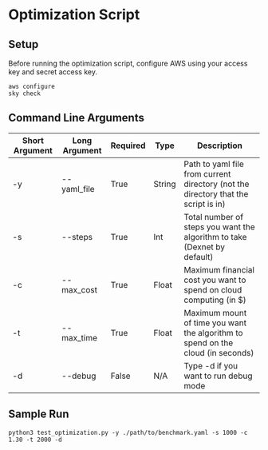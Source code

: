 # Optimization Script

## Setup
Before running the optimization script, configure AWS using your access key and secret access key.

```
aws configure
sky check
```

## Command Line Arguments
| Short Argument | Long Argument | Required | Type   | Description                                                                        |
| -------------- | ------------- | -------- | -----  | -----------                                                                        |
| -y             | --yaml_file   | True     | String | Path to yaml file from current directory (not the directory that the script is in) |
| -s             | --steps       | True     | Int    | Total number of steps you want the algorithm to take (Dexnet by default)           |
| -c             | --max_cost    | True     | Float  | Maximum financial cost you want to spend on cloud computing (in $)                 |
| -t             | --max_time    | True     | Float  | Maximum mount of time you want the algorithm to spend on the cloud (in seconds)    |
| -d             | --debug       | False    | N/A    | Type -d if you want to run debug mode                                              |

## Sample Run
```
python3 test_optimization.py -y ./path/to/benchmark.yaml -s 1000 -c 1.30 -t 2000 -d
```
